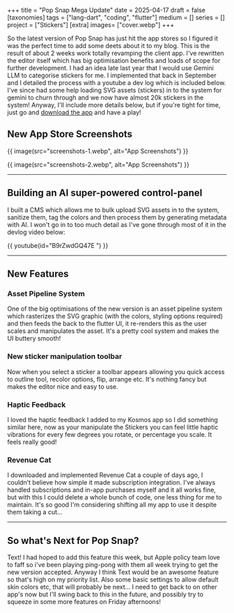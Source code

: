 +++
title = "Pop Snap Mega Update"
date = 2025-04-17
draft =  false
[taxonomies]
tags = ["lang-dart", "coding", "flutter"]
medium = []
series = []
project = ["Stickers"]
[extra]
images= ["cover.webp"]
+++

So the latest version of Pop Snap has just hit the app stores so I figured it was the perfect time to add some deets about it to my blog. This is the result of about 2 weeks work totally revamping the client app. I've rewritten the editor itself which has big optimisation benefits and loads of scope for further development. I had an idea late last year that I would use Gemini LLM to categorise stickers for me. I implemented that back in September and I detailed the process with a youtube a dev log which is included below. I've since had some help loading SVG assets (stickers) in to the system for gemini to churn through and we now have almost 20k stickers in the system! Anyway, I'll include more details below, but if you're tight for time, just go and [download the app](/apps/) and have a play!

## New App Store Screenshots

{{ image(src="screenshots-1.webp", alt="App Screenshots") }}

{{ image(src="screenshots-2.webp", alt="App Screenshots") }}

---

## Building an AI super-powered control-panel

I built a CMS which allows me to bulk upload SVG assets in to the system, sanitize them, tag the colors and then process them by generating metadata with AI. I won't go in to too much detail as I've gone through most of it in the devlog video below:

{{ youtube(id="B9rZwdGQ47E ") }}

---

## New Features

### Asset Pipeline System

One of the big optimisations of the new version is an asset pipeline system which rasterizes the SVG graphic (with the colors, styling options required) and then feeds the back to the flutter UI, it re-renders this as the user scales and manipulates the asset. It's a pretty cool system and makes the UI buttery smooth!

### New sticker manipulation toolbar

Now when you select a sticker a toolbar appears allowing you quick access to outline tool, recolor options, flip, arrange etc. It's nothing fancy but makes the editor nice and easy to use.

### Haptic Feedback

I loved the haptic feedback I added to my Kosmos app so I did something similar here, now as your manipulate the Stickers you can feel little haptic vibrations for every few degrees you rotate, or percentage you scale. It feels really good!

### Revenue Cat

I downloaded and implemented Revenue Cat a couple of days ago, I couldn't believe how simple it made subscription integration. I've always handled subscriptions and in-app purchases myself and it all works fine, but with this I could delete a whole bunch of code, one less thing for me to maintain. It's so good I'm considering shifting all my app to use it despite them taking a cut...

---

## So what's Next for Pop Snap?

Text! I had hoped to add this feature this week, but Apple policy team love to faff so i've been playing ping-pong with them all week trying to get the new version accepted. Anyway I think Text would be an awesome feature so that's high on my priority list. Also some basic settings to allow default skin colors etc, that will probably be next... I need to get back to on other app's now but I'll swing back to this in the future, and possibly try to squeeze in some more features on Friday afternoons!